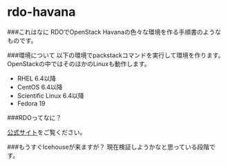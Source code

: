 rdo-havana
==========

###これはなに
RDOでOpenStack Havanaの色々な環境を作る手順書のようなものです。

###環境について
以下の環境でpackstackコマンドを実行して環境を作ります。OpenStackの中ではそのほかのLinuxも動作します。

- RHEL 6.4以降
- CentOS 6.4以降
- Scientific Linux 6.4以降
- Fedora 19

###RDOってなに？

[公式サイト](http://jp-redhat.com/openstack/rdo/)をご覧ください。

###もうすぐIcehouseが来ますが？
現在検証しようかなと思っている段階です。